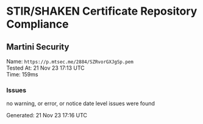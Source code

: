 # STIR/SHAKEN Certificate Repository Compliance

## Martini Security

Name: `https://p.mtsec.me/2884/SZRvorGXJgSp.pem`\
Tested At: 21 Nov 23 17:13 UTC\
Time: 159ms

### Issues

no warning, or error, or notice date level issues were found

Generated: 21 Nov 23 17:16 UTC